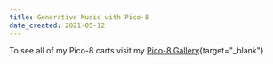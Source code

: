 ```yaml
---
title: Generative Music with Pico-8
date_created: 2021-05-12
---
```


To see all of my Pico-8 carts visit my [Pico-8 Gallery](./gallery/){target="&#95;blank"}


